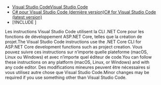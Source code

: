 * [<span data-ttu-id="20154-101">Visual Studio Code</span><span class="sxs-lookup"><span data-stu-id="20154-101">Visual Studio Code</span></span>](https://code.visualstudio.com/download)
* [<span data-ttu-id="20154-102">C# pour Visual Studio Code (dernière version)</span><span class="sxs-lookup"><span data-stu-id="20154-102">C# for Visual Studio Code (latest version)</span></span>](https://marketplace.visualstudio.com/items?itemName=ms-dotnettools.csharp)
* [!INCLUDE [](~/includes/3.0-SDK.md)]

<span data-ttu-id="20154-103">Les instructions Visual Studio Code utilisent la CLI .NET Core pour les fonctions de développement ASP.NET Core, telles que la création de projet.</span><span class="sxs-lookup"><span data-stu-id="20154-103">The Visual Studio Code instructions use the .NET Core CLI for ASP.NET Core development functions such as project creation.</span></span> <span data-ttu-id="20154-104">Vous pouvez suivre ces instructions sur n’importe quelle plateforme (macOS, Linux ou Windows) et avec n’importe quel éditeur de code.</span><span class="sxs-lookup"><span data-stu-id="20154-104">You can follow these instructions on any platform (macOS, Linux, or Windows) and with any code editor.</span></span> <span data-ttu-id="20154-105">Des modifications mineures peuvent être nécessaires si vous utilisez autre chose que Visual Studio Code.</span><span class="sxs-lookup"><span data-stu-id="20154-105">Minor changes may be required if you use something other than Visual Studio Code.</span></span>
